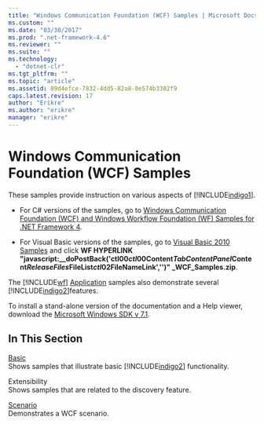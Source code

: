 ```yaml
---
title: "Windows Communication Foundation (WCF) Samples | Microsoft Docs"
ms.custom: ""
ms.date: "03/30/2017"
ms.prod: ".net-framework-4.6"
ms.reviewer: ""
ms.suite: ""
ms.technology: 
  - "dotnet-clr"
ms.tgt_pltfrm: ""
ms.topic: "article"
ms.assetid: 89d4efce-7832-4dd5-82a8-0e574b3302f9
caps.latest.revision: 17
author: "Erikre"
ms.author: "erikre"
manager: "erikre"
---
```

# Windows Communication Foundation (WCF) Samples
These samples provide instruction on various aspects of [!INCLUDE[indigo1](../../../../includes/indigo1-md.md)].  
  
-   For C# versions of the samples, go to [Windows Communication Foundation (WCF) and Windows Workflow Foundation (WF) Samples for .NET Framework 4](http://go.microsoft.com/fwlink/?LinkId=150780).  
  
-   For Visual Basic versions of the samples, go to [Visual Basic 2010 Samples](http://go.microsoft.com/fwlink/?LinkID=193373) and click **WF HYPERLINK "javascript:__doPostBack('ctl00$ctl00$Content$TabContentPanel$Content$ReleaseFiles$FileList$ctl02$FileNameLink','')" _WCF_Samples.zip**.  
  
 The [!INCLUDE[wf](../../../../includes/wf-md.md)] [Application](../../../../docs/framework/wf/samples/application.md) samples also demonstrate several [!INCLUDE[indigo2](../../../../includes/indigo2-md.md)]features.  
  
 To install a stand-alone version of the documentation and a Help viewer, download the [Microsoft Windows SDK v 7.1](http://go.microsoft.com/fwlink/?LinkID=194146).  
  
## In This Section  
 [Basic](../../../../docs/framework/wcf/samples/basic.md)  
 Shows samples that illustrate basic [!INCLUDE[indigo2](../../../../includes/indigo2-md.md)] functionality.  
  
 Extensibility  
 Shows samples that are related to the discovery feature.  
  
 [Scenario](../../../../docs/framework/wcf/samples/scenario.md)  
 Demonstrates a WCF scenario.